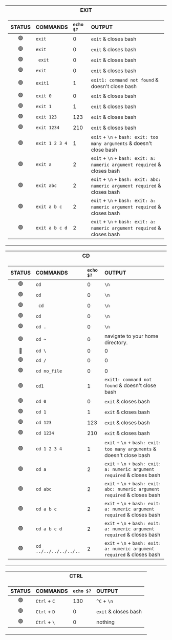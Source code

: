 <div align="center">
<table>
<tr><th>EXIT</th>
<tr><td>

| STATUS | COMMANDS | `echo $?` | OUTPUT |
| :---: | :--- | :--- | :--- |
| 🟢 | `exit`          | 0        | `exit` & closes bash                                                         |
| 🟢 | `exit `         | 0        | `exit` & closes bash                                                         |
| 🟢 | ` exit`         | 0        | `exit` & closes bash                                                         |
| 🟢 | ` exit `        | 0        | `exit` & closes bash                                                         |
| 🟢 | `exit1`         | 1        | `exit1: command not found` & doesn't close bash                              |
| 🟢 | `exit 0`        | 0        | `exit` & closes bash                                                         |
| 🟢 | `exit 1`        | 1        | `exit` & closes bash                                                         |
| 🟢 | `exit 123`      | 123	    | `exit` & closes bash                                                         |
| 🟢 | `exit 1234`     | 210      | `exit` & closes bash                                                         |
| 🟢 | `exit 1 2 3 4`  | 1	      | `exit` + `\n` + `bash: exit: too many arguments` & doesn't close bash        |
| 🟢 | `exit a`        | 2	      | `exit` + `\n` + `bash: exit: a: numeric argument required` & closes bash     |
| 🟢 | `exit abc`      | 2	      | `exit` + `\n` + `bash: exit: abc: numeric argument required` & closes bash   |
| 🟢 | `exit a b c`    | 2	      | `exit` + `\n` + `bash: exit: a: numeric argument required` & closes bash     |
| 🟢 | `exit a b c d`  | 2	      | `exit` + `\n` + `bash: exit: a: numeric argument required` & closes bash     |

</td></tr> </table
</div>
  
<div align="center">
<table>
<tr><th>CD</th>
<tr><td>

| STATUS | COMMANDS | `echo $?` | OUTPUT |
| :---: | :--- | :--- | :--- |
| 🟢 |`cd`            | 0                     | `\n`                              |
| 🟢 |`cd `           | 0                     | `\n`                              |
| 🟢 |` cd`           | 0                     | `\n`                              |
| 🟢 |` cd `          | 0                     | `\n`                              |
| 🟢 |`cd .`          | 0                     | `\n`                              |
| 🟢 |`cd ~`          | 0                     | navigate to your home directory.  |
| 🔵 | `cd \`        | 0                     | 0  |
| 🟢 | `cd /`        | 0                     | 0  |
| 🟢 | `cd no_file`  | 0                     | 0  |
| 🟢 | `cd1`         | 1       | `exit1: command not found` & doesn't close bash                       |
| 🟢 | `cd 0`        | 0       | `exit` & closes bash                                                  |
| 🟢 | `cd 1`        | 1       | `exit` & closes bash                                                  |
| 🟢 | `cd 123`      | 123	    | `exit` & closes bash                                                  |
| 🟢 | `cd 1234`     | 210     | `exit` & closes bash                                                  |
| 🟢 | `cd 1 2 3 4`  | 1	      | `exit` + `\n` + `bash: exit: too many arguments` & doesn't close bash        |
| 🟢 | `cd a`        | 2	      | `exit` + `\n` + `bash: exit: a: numeric argument required` & closes bash     |
| 🟢 | `cd abc`      | 2	      | `exit` + `\n` + `bash: exit: abc: numeric argument required` & closes bash   |
| 🟢 | `cd a b c`    | 2	      | `exit` + `\n` + `bash: exit: a: numeric argument required` & closes bash     |
| 🟢 | `cd a b c d`  | 2	      | `exit` + `\n` + `bash: exit: a: numeric argument required` & closes bash     |
| 🟢 | `cd ../../../../../..` | 2	      | `exit` + `\n` + `bash: exit: a: numeric argument required` & closes bash |

</td></tr> </table
</div>
    
<div align="center">
<table>
<tr><th>CTRL</th>
<tr><td>

| STATUS | COMMANDS | `echo $?` | OUTPUT |
| :---: | :--- | :--- | :--- |
| 🟢 | `Ctrl` + `C`  | 130                   | `^C` + `\n`           |
| 🟢 | `Ctrl` + `D`  | 0                     | `exit` & closes bash  |
| 🟢 | `Ctrl` + `\`  | 0                     | nothing               |

</td></tr> </table
</div>

